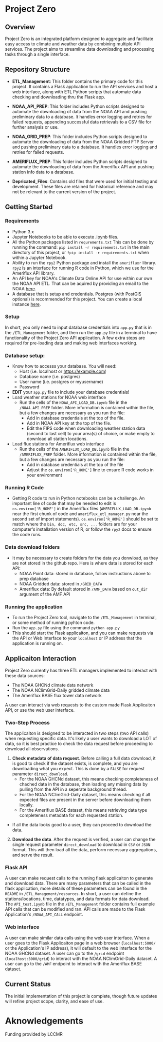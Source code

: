 # Project Zero

## Overview
Project Zero is an integrated platform designed to aggregate and facilitate easy access to climate and weather data by combining multiple API services. The project aims to streamline data downloading and processing tasks through a single interface.

## Repository Structure

- **ETL_Management**: This folder contains the primary code for this project. It contains a Flask application to run the API services and host a web interface, along with ETL Python scripts that automate data checking and downloading thru the Flask app.

- **NOAA_API_PREP**: This folder includes Python scripts designed to automate the downloading of data from the NOAA API and pushing preliminary data to a database. It handles error logging and retries for failed requests, appending successful data retrievals to a CSV file for further analysis or use.

- **NOAA_GRID_PREP**: This folder includes Python scripts designed to automate the downloading of data from the NOAA Gridded FTP Server and pushing preliminary data to a database. It handles error logging and retries for failed requests.

- **AMERIFLUX_PREP**: This folder includes Python scripts designed to automate the downloading of data from the Ameriflux API and pushing station info data to a database.

- **Depricated_Files**: Contains old files that were used for initial testing and development. These files are retained for historical reference and may not be relevant to the current version of the project.


## Getting Started

### Requirements
- Python 3.x
- Jupyter Notebooks to be able to execute .ipynb files.
- All the Python packages listed in `requrements.txt` This can be done by running the command: `pip install -r requirements.txt` in the main directory of this project, or `!pip install -r requirements.txt` when within a Jupyter Notebook.
- Ability to run the `rpy2` Python package and install the `amerifluxr` library. `rpy2` is an interface for running R code in Python, which we use for the Ameriflux API library.
- An API key for NOAA's Climate Data Online API for use within our own the NOAA API ETL. That can be aquired by providing an email to the NOAA [here](https://www.ncdc.noaa.gov/cdo-web/token).
- A database that is setup and credentials. Postgres (with PostGIS optional) is recommended for this project. You can create a local instance [here](https://www.postgresql.org/download/).

### Setup
In short, you only need to input database credentials into `app.py` that is in the `/ETL_Management` folder, and then run the `app.py` file in a terminal to have functionality of the Project Zero API application. A few extra steps are required for pre-loading data and making web interfaces working.

### Database setup:
* Know how to accesss your database. You will need:
    * Host (i.e. localhost or https://example.com)
    * Database name (i.e. postgres)
    * User name (i.e. postgres or myusername)
    * Password
* **EDIT** your `app.py` file to include your database credentials!
* Load weather stations for NOAA web interface
    * Run the cells of the `NOAA_API_LOAD_DB.ipynb` file in the `/NOAA_API_PREP` folder. More information is contained within the file, but a few changes are necessary as you run the file:
        * Add in database credentials at the top of the file.
        * Add in NOAA API key at the top of the file.
        * Edit the FIPS code when downloading weather station data (second to last cell) to your area(s) of choice, or make empty to download all station locations.
* Load flux stations for Ameriflux web interface
    * Run the cells of the `AMERIFLUX_LOAD_DB.ipynb` file in the `/AMERIFLUX_PREP` folder. More information is contained within the file, but a few changes are necessary as you run the file:
        * Add in database credentials at the top of the file
        * Adjust the `os.environ['R_HOME']` line to ensure R code works in your environment

### Running R Code
* Getting R code to run in Python notebooks can be a challenge. An important line of code that may be needed to edit is `os.environ['R_HOME']` in the Ameriflux files (`AMERIFLUX_LOAD_DB.ipynb` near the first chunk of code and `ameriflux_etl_manager.py` near the second set of import statements). `os.environ['R_HOME']` should be set to match where the `bin, doc, etc, src, ...` folders are for your computer's installation version of R, or follow the `rpy2` docs to ensure the code runs.

### Data download folders
* It may be necessary to create folders for the data you donwload, as they are not stored in the github repo. Here is where data is stored for each API:
    * NOAA Point data: stored in database, follow instructions above to prep database
    * NOAA Gridded data: stored in `/GRID_DATA` 
    * Ameriflux data: By default stored in `/AMF_DATA` based on `out_dir` argument of the AMF API

### Running the application
* To run the Project Zero tool, navigate to the `/ETL_Management` in terminal, or some method of running pyhton code.
* Run the `app.py` file using the command `python app.py`
* This should start the Flask applicaiton, and you can make requests via the API or Web Interface to your `localhost` or IP address that the application is running on.

## Applicaiton Interaction
Project Zero currently has three ETL managers implemented to interact with these data sources:
* The NOAA GHCNd climate data network
* The NOAA NClimGrid-Daily gridded climate data
* The Ameriflux BASE flux tower data network

A user can interact via web requests to the custom made Flask Applicaiton API, or use the web user interface.

### Two-Step Process
The applicaiton is designed to be interacted in two steps (two API calls) when requesting specific data. It's likely a user wants to download a LOT of data, so it is best practice to check the data request before proceeding to download all observations.
1. **Check metadata of data request**. Before calling a full data download, it is good to check if the dataset exists, is complete, and you are downloading what you expect. This is done by a `FALSE` for request parameter `direct_download`.
    * For the NOAA GHCNd dataset, this means checking completeness of chached data in the database, then loading any missing data by pulling from the API in a seperate background thread.
    * For the NOAA NClimGrid-Daily dataset, this means checking if all expected files are present in the server before downloading them locally.
    * For the Ameriflux BASE dataset, this means retrieving data type completeness metadata for each requested station.
* If all the data looks good to a user, they can proceed to download the data.
2. **Download the data**. After the request is verified, a user can change the single request parameter `direct_download` to download in `CSV` or `JSON` format. This will then load all the data, perform necessary aggregations, and serve the result.

### Flask API
A user can make request calls to the running flask applicaiton to generate and download data. There are many parameters that can be called in the flask application, more details of these parameters can be found in the `README` in `/ETL_Management/resources`. In short, a user can define the stations/locations, time, datatypes, and data formats for data download. The `API_test.ipynb` file in the `/ETL_Management` folder contains full example API calls that can be modified and ran. API calls are made to the Flask Application's `/NOAA_API_CALL` endpoint.

### Web interface
A user can make similar data calls using the web user interface. When a user goes to the Flask Applicaiton page in a web browser (`localhost:5000/` or the Application's IP address), it will default to the web interface for the NOAA GHCNd dataset. A user can go to the `/grid` endpoint (`localhost:5000/grid`) to interact with the NOAA NClimGrid-Daily dataset. A user can go to the `/AMF` endpoint to interact with the Ameriflux BASE dataset.

## Current Status
The initial implementation of this project is complete, though future updates will refine project scope, clarity, and ease of use.

# Aknowledgements

Funding provided by LCCMR